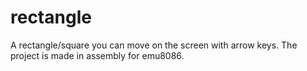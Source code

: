 # rectangle
A rectangle/square you can move on the screen with arrow keys. The project is made in assembly for emu8086.
